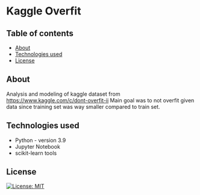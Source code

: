 # Kaggle Overfit

## Table of contents
* [About](#about)
* [Technologies used](#technologies-used)
* [License](#license)

## About
Analysis and modeling of kaggle dataset from https://www.kaggle.com/c/dont-overfit-ii
Main goal was to not overfit given data since training set was way smaller compared to train set. 

## Technologies used
* Python - version 3.9
* Jupyter Notebook 
* scikit-learn tools 

## License
[![License: MIT](https://img.shields.io/badge/License-MIT-yellow.svg)](https://opensource.org/licenses/MIT)
